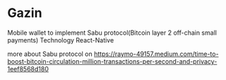 # Gazin
Mobile wallet to implement Sabu protocol(Bitcoin layer 2 off-chain small payments)
Technology React-Native

more about Sabu protocol on https://raymo-49157.medium.com/time-to-boost-bitcoin-circulation-million-transactions-per-second-and-privacy-1eef8568d180
